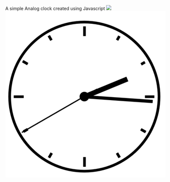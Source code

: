 A simple Analog clock created using Javascript 
<img src="![clock](https://user-images.githubusercontent.com/40522163/85998776-ec4f8200-ba13-11ea-8167-c6998a3e5f2a.PNG)" width="100">
![alt tecxt](Images/clock.PNG)
